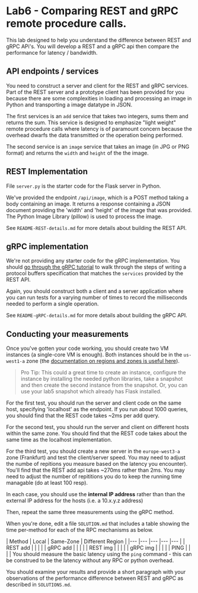 # Lab6 - Comparing REST and gRPC remote procedure calls.
This lab designed to help you understand the difference between REST and gRPC APi's. You will develop a REST and a gRPC api then compare the performance for latency / bandwidth.

## API endpoints / services

You need to construct a server and client for the REST and gRPC services. Part of the REST server and a prototype client has been provided for you because there are some complexities in loading and processing an image in Python and transporting a image datatype in JSON.

The first services is an `add` service that takes two integers, sums them and returns the sum. This service is designed to emphasize "light weight" remote procedure calls where latency is of paramount concern because the overhead dwarfs the data transmitted or the operation being performed.

The second service is an `image` service that takes an image (in JPG or PNG format) and returns the `width` and `height` of the the image.

## REST Implementation

File `server.py` is the starter code for the Flask server in Python. 

We've provided the endpoint `/api/image`, which is a POST method taking a body containing an image. It returns a response containing a JSON document providing the 'width' and 'height' of the image that was provided. The Python Image Library (pillow) is used to process the image.

See `README-REST-details.md` for more details about building the REST API.

## gRPC implementation

We're not providing any starter code for the gRPC implementation. You should [go through the gRPC tutorial](https://grpc.io/docs/tutorials/basic/python/) to walk through the steps of writing a protocol buffers specification that matches the `services` provided by the REST API.

Again, you should construct both a client and a server application where you can run tests for a varying number of times to record the milliseconds needed to perform a single operation.

See `README-gRPC-details.md` for more details about building the gRPC API.

## Conducting your measurements

Once you've gotten your code working, you should create two VM instances (a single-core VM is enough). Both instances should be in the `us-west1-a` zone (the [documentation on regions and zones is useful here](https://cloud.google.com/compute/docs/regions-zones/#zones_and_clusters)).

> Pro Tip:
> This could a great time to create an instance, configure the instance by installing the needed python libraries, take a snapshot and then create the second instance from the snapshot. Or, you can use your lab5 snapshot which already has Flask installed.


For the first test, you should run the server and client code on the same host, specifying 'localhost' as the endpoint. If you run about 1000 queries, you should find that the REST code takes ~2ms per add query.

For the second test, you should run the server and client on different hosts within the same zone. You should find that the REST code takes about the same time as the localhost implementation.

For the third test, you should create a new server in the `europe-west3-a` zone (Frankfurt) and test the client/server speed. You may need to adjust the numbe of repitions you measure based on the latency you encounter). You'll find that the REST add api takes ~270ms rather than 2ms. You may need to adjust the number of repititions you do to keep the running time managable (do at least 100 resp).

In each case, you should use the **internal IP address** rather than than the external IP address for the hosts (i.e. a 10.x.y.z address)

Then, repeat the same three measurements using the gRPC method.

When you're done, edit a file `SOLUTION.md` that includes a table showing the time per-method for each of the RPC mechanisms as below.


|  Method 	| Local  	| Same-Zone  	|  Different Region 	|
|---	|---	|---	|---	|---	|
|   REST add	|   	|   	|   	|
|   gRPC add	|   	|   	|   	|
|   REST img	|   	|   	|   	|
|   gRPC img	|   	|   	|   	|
|   PING    |       |       |       |
You should measure the basic latency  using the `ping` command - this can be construed to be the latency without any RPC or python overhead.

You should examine your results and provide a short paragraph with your observations of the performance difference between REST and gRPC as described in `SOLUTIONS.md`.
